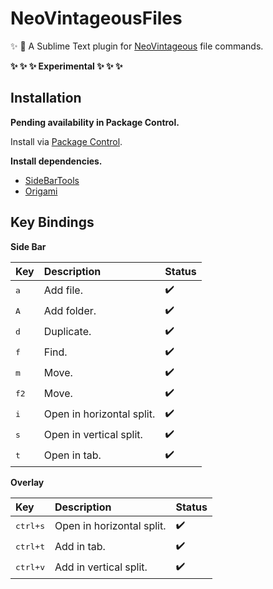# NeoVintageousFiles

:sparkles: :rocket: A Sublime Text plugin for [NeoVintageous](https://github.com/NeoVintageous/NeoVintageous) file commands.

**:sparkles: :sparkles: :sparkles: Experimental :sparkles: :sparkles: :sparkles:**

## Installation

**Pending availability in Package Control.**

Install via [Package Control](https://packagecontrol.io/packages/NeoVintageousFiles).

**Install dependencies.**

- [SideBarTools](https://packagecontrol.io/packages/SideBarTools)
- [Origami](https://packagecontrol.io/packages/Origami)

## Key Bindings

**Side Bar**

Key           | Description               | Status
:------------ | :------------------------ | :-----------------
<kbd>a</kbd>  | Add file.                 | :heavy_check_mark:
<kbd>A</kbd>  | Add folder.               | :heavy_check_mark:
<kbd>d</kbd>  | Duplicate.                | :heavy_check_mark:
<kbd>f</kbd>  | Find.                     | :heavy_check_mark:
<kbd>m</kbd>  | Move.                     | :heavy_check_mark:
<kbd>f2</kbd> | Move.                     | :heavy_check_mark:
<kbd>i</kbd>  | Open in horizontal split. | :heavy_check_mark:
<kbd>s</kbd>  | Open in vertical split.   | :heavy_check_mark:
<kbd>t</kbd>  | Open in tab.              | :heavy_check_mark:

**Overlay**

Key               | Description               | Status
:---------------- | :------------------------ | :-----------------
<kbd>ctrl+s</kbd> | Open in horizontal split. | :heavy_check_mark:
<kbd>ctrl+t</kbd> | Add in tab.               | :heavy_check_mark:
<kbd>ctrl+v</kbd> | Add in vertical split.    | :heavy_check_mark:
